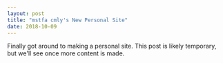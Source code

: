 ```yaml
---
layout: post
title: "mstfa cmly's New Personal Site"
date: 2018-10-09
---
```


Finally got around to making a personal site. This post is likely temporary, but we'll see once more content is made.
